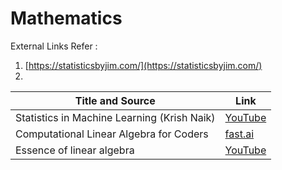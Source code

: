 # Mathematics

External Links Refer :&#x20;

1. &#x20;[https://statisticsbyjim.com/](https://statisticsbyjim.com/)
2.

| Title and Source                            | Link                                                                                |
| ------------------------------------------- | ----------------------------------------------------------------------------------- |
| Statistics in Machine Learning (Krish Naik) | [YouTube](https://www.youtube.com/playlist?list=PLZoTAELRMXVMhVyr3Ri9IQ-t5QPBtxzJO) |
| Computational Linear Algebra for Coders     | [fast.ai](https://github.com/fastai/numerical-linear-algebra/blob/master/README.md) |
| Essence of linear algebra                   | [YouTube](https://www.youtube.com/playlist?list=PLZHQObOWTQDPD3MizzM2xVFitgF8hE_ab) |


